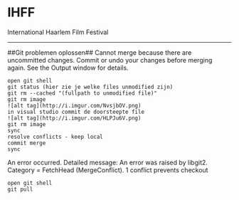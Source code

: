 # IHFF
International Haarlem Film Festival

----

##Git problemen oplossen##
Cannot merge because there are uncommitted changes. Commit or undo your changes before merging again. See the Output window for details.

    open git shell
    git status (hier zie je welke files unmodified zijn)
    git rm --cached "(fullpath to unmodified file)"
    git rm image
    ![alt tag](http://i.imgur.com/NvsjbOV.png)
    in visual studio commit de doorsteepte file
    ![alt tag](http://i.imgur.com/HLPJu6V.png)
    git rm image
    sync
    resolve conflicts - keep local
    commit merge
    sync

An error occurred. Detailed message: An error was raised by libgit2. Category = FetchHead (MergeConflict). 1 conflict prevents checkout

    open git shell
    git pull

